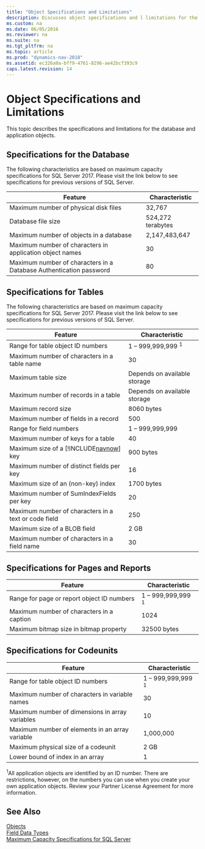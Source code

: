 ```yaml
---
title: "Object Specifications and Limitations"
description: Discusses object specifications and l limitations for the database, tables, pages and reports, and Codeunits.
ms.custom: na
ms.date: 06/05/2016
ms.reviewer: na
ms.suite: na
ms.tgt_pltfrm: na
ms.topic: article
ms.prod: "dynamics-nav-2018"
ms.assetid: ec326a0a-bff9-4761-8296-ae42bcf393c9
caps.latest.revision: 14
---
```

# Object Specifications and Limitations
This topic describes the specifications and limitations for the database and application objects.  
  
## Specifications for the Database  
The following characteristics are based on maximum capacity specifications for SQL Server 2017. Please visit the link below to see specifications for previous versions of SQL Server.

|Feature|Characteristic|  
|-------------|--------------------|  
|Maximum number of physical disk files|32,767|  
|Database file size|524,272 terabytes|  
|Maximum number of objects in a database|2,147,483,647|  
|Maximum number of characters in application object names|30|  
|Maximum number of characters in a Database Authentication password|80|  

## Specifications for Tables  
The following characteristics are based on maximum capacity specifications for SQL Server 2017. Please visit the link below to see specifications for previous versions of SQL Server.

|Feature|Characteristic|  
|-------------|--------------------|  
|Range for table object ID numbers|1 – 999,999,999 <sup>1</sup>|  
|Maximum number of characters in a table name|30|  
|Maximum table size|Depends on available storage|  
|Maximum number of records in a table|Depends on available storage|  
|Maximum record size|8060 bytes|  
|Maximum number of fields in a record|500|  
|Range for field numbers|1 – 999,999,999|  
|Maximum number of keys for a table|40|  
|Maximum size of a [!INCLUDE[navnow](includes/navnow_md.md)] key|900 bytes|  
|Maximum number of distinct fields per key|16|  
|Maximum size of an (non-key) index|1700 bytes|  
|Maximum number of SumIndexFields per key|20|  
|Maximum number of characters in a text or code field|250|  
|Maximum size of a BLOB field|2 GB|  
|Maximum number of characters in a field name|30|  
  
## Specifications for Pages and Reports  
  
|Feature|Characteristic|  
|-------------|--------------------|  
|Range for page or report object ID numbers|1 – 999,999,999 <sup>1</sup>|  
|Maximum number of characters in a caption|1024|  
|Maximum bitmap size in bitmap property|32500 bytes|  
  
## Specifications for Codeunits  
  
|Feature|Characteristic|  
|-------------|--------------------|  
|Range for table object ID numbers|1 – 999,999,999 <sup>1</sup>|  
|Maximum number of characters in variable names|30|  
|Maximum number of dimensions in array variables|10|  
|Maximum number of elements in an array variable|1,000,000|  
|Maximum physical size of a codeunit|2 GB|  
|Lower bound of index in an array|1|  
  
 <sup>1</sup>All application objects are identified by an ID number. There are restrictions, however, on the numbers you can use when you create your own application objects. Review your Partner License Agreement for more information.  
  
## See Also  
 [Objects](Objects.md)   
 [Field Data Types](Field-Data-Types.md)   
 [Maximum Capacity Specifications for SQL Server](https://go.microsoft.com/fwlink/?LinkId=302003)
